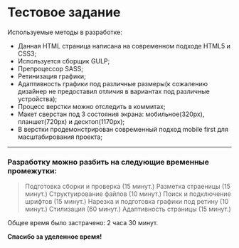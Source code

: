 # Тестовое задание 

Используемые методы в разработке:

  - Данная HTML страница написана на современном подходе HTML5 и CSS3;
  - Используется сборщик GULP;
  - Препроцессор SASS;
  - Ретинизация графики;
  - Адаптивность графики под различные размеры(к сожалению дизайнер не предоставил отличия в вариантах под различные устройства);
  - Процесс верстки можно отследить в коммитах;
  - Макет сверстан под 3 состояния экрана: мобильное(320px), планшет(720px) и десктоп(1170px);
  - В верстки продемонстрирован современный подход mobile first для масштабирования проекта;
---
### Разработку можно разбить на следующие временные промежутки:
> Подготовка сборки и проверка (15 минут.)
> Разметка страеницы (15 минут.)
> Структуирование файлов (10 минут.)
> Поиск и подключение шрифтов (15 минут.)
> Нарезка и подготовка графики под ретину (10 минут.)
> Стилизация (60 минут.)
> Адаптивность страницы (15 минут.)

Общее время было застрачено: 2 часа 30 минут.

**Спасибо за уделенное время!**
